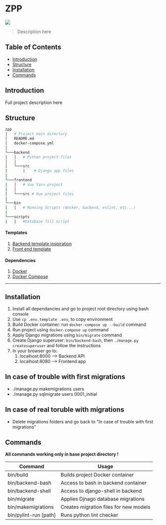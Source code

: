 # ZPP
![](https://travis-ci.org/krskibin/zpp.svg?branch=master)

> Description here

## Table of Contents

- [Introduction](#introduction)
- [Structure](#structure)
- [Installation](#installation)
- [Commands](#commands)

## Introduction

Full project description here

## Structure

```bash
zpp
|   # Project main directory
│   README.md
│   docker-compose.yml
|
└───backend
│   │   # Python project files
│   │
│   └───src
|       |    # Django app files
|
└───frontend
|   │   # Vue Yarn project
|   │
│   └───src # Vue project files
|
└───bin
|   │   # Running Scripts (docker, backend, eslint, etc...)
|
└───scripts
|   |   #Database fill script
```

#### Templates

1. [Backend template inspiration](http://gregblogs.com/how-the-do-i-build-a-django-django-rest-framework-angular-1-1-x-and-webpack-project/#prereqs)
2. [Front end template](https://github.com/vuejs-templates/webpack)

#### Dependencies

1. [Docker](https://docs.docker.com/engine/installation)
2. [Docker Compose](https://docs.docker.com/compose/install)

---

## Installation

1. Install all dependancies and go to project root directory using bash console
2. Use `cp .env.template .env`, to copy environment
3. Build Docker container: run `docker-compose up --build` command
4. Run project using `docker-compose up` command
5. Apply Django migrations using `bin/migrate` command
7. Create Django superuser: `bin/backend-bash`, then `./manage.py createsuperuser` and follow the instructions
8. In your browser go to:
   1. localhost:8000 —> Backend API
   2. localhost:8080 —> Frontend app

## In case of trouble with first migrations
- ./manage.py makemigrations users
- ./manage.py sqlmigrate users 0001_initial

## In case of real toruble with migrations
- Delete migrations folders and go back to "In case of trouble with first migrations"

## Commands

**All commands working only in base project directory !**

| Command               | Usage                                    |
| --------------------- | ---------------------------------------- |
| bin/build             | Builds project Docker container          |
| bin/backend-bash      | Access to bash in backend container      |
| bin/backend-shell     | Access to django-shell in backend        |
| bin/migrate           | Applies Djnago database migrations       |
| bin/makemigrations    | Creates migration files for new models   |
| bin/pylint-run [path] | Runs python lint checker                 |
